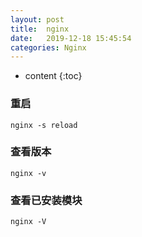 ```yaml
---
layout: post
title:  nginx
date:   2019-12-18 15:45:54
categories: Nginx
---
```


* content
{:toc}

### 重启

	nginx -s reload
	
### 查看版本

	nginx -v
	
### 查看已安装模块

	nginx -V


